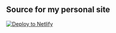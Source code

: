 ## Source for my personal site
[![Deploy to Netlify](https://www.netlify.com/img/deploy/button.svg)](https://app.netlify.com/start/deploy?repository=https://github.com/zqureshi/zqureshi.github.com)
